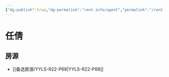 ```yaml
---
{"dg-publish":true,"dg-permalink":"rent-info/agent","permalink":"/rent-info/agent/"}
---
```



# 任倩

## 房源

- [[备选房源/YYLS-R22-P68\|YYLS-R22-P68]]

